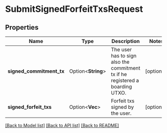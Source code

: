 # SubmitSignedForfeitTxsRequest

## Properties

| Name                     | Type                    | Description                                                                   | Notes      |
| ------------------------ | ----------------------- | ----------------------------------------------------------------------------- | ---------- |
| **signed_commitment_tx** | Option<**String**>      | The user has to sign also the commitment tx if he registered a boarding UTXO. | [optional] |
| **signed_forfeit_txs**   | Option<**Vec<String>**> | Forfeit txs signed by the user.                                               | [optional] |

[[Back to Model list]](../README.md#documentation-for-models) [[Back to API list]](../README.md#documentation-for-api-endpoints) [[Back to README]](../README.md)
